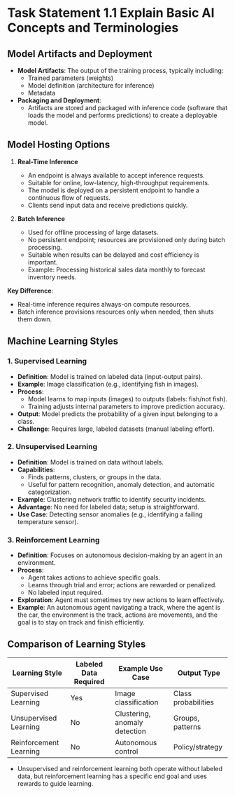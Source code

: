 # Task Statement 1.1 Explain Basic AI Concepts and Terminologies

## Model Artifacts and Deployment

- **Model Artifacts**: The output of the training process, typically including:
  - Trained parameters (weights)
  - Model definition (architecture for inference)
  - Metadata
- **Packaging and Deployment**:
  - Artifacts are stored and packaged with inference code (software that loads the model and performs predictions) to create a deployable model.

## Model Hosting Options

1. **Real-Time Inference**
   - An endpoint is always available to accept inference requests.
   - Suitable for online, low-latency, high-throughput requirements.
   - The model is deployed on a persistent endpoint to handle a continuous flow of requests.
   - Clients send input data and receive predictions quickly.

2. **Batch Inference**
   - Used for offline processing of large datasets.
   - No persistent endpoint; resources are provisioned only during batch processing.
   - Suitable when results can be delayed and cost efficiency is important.
   - Example: Processing historical sales data monthly to forecast inventory needs.

**Key Difference**:
- Real-time inference requires always-on compute resources.
- Batch inference provisions resources only when needed, then shuts them down.

## Machine Learning Styles

### 1. Supervised Learning

- **Definition**: Model is trained on labeled data (input-output pairs).
- **Example**: Image classification (e.g., identifying fish in images).
- **Process**:
  - Model learns to map inputs (images) to outputs (labels: fish/not fish).
  - Training adjusts internal parameters to improve prediction accuracy.
- **Output**: Model predicts the probability of a given input belonging to a class.
- **Challenge**: Requires large, labeled datasets (manual labeling effort).

### 2. Unsupervised Learning

- **Definition**: Model is trained on data without labels.
- **Capabilities**:
  - Finds patterns, clusters, or groups in the data.
  - Useful for pattern recognition, anomaly detection, and automatic categorization.
- **Example**: Clustering network traffic to identify security incidents.
- **Advantage**: No need for labeled data; setup is straightforward.
- **Use Case**: Detecting sensor anomalies (e.g., identifying a failing temperature sensor).

### 3. Reinforcement Learning

- **Definition**: Focuses on autonomous decision-making by an agent in an environment.
- **Process**:
  - Agent takes actions to achieve specific goals.
  - Learns through trial and error; actions are rewarded or penalized.
  - No labeled input required.
- **Exploration**: Agent must sometimes try new actions to learn effectively.
- **Example**: An autonomous agent navigating a track, where the agent is the car, the environment is the track, actions are movements, and the goal is to stay on track and finish efficiently.

## Comparison of Learning Styles

| Learning Style         | Labeled Data Required | Example Use Case                | Output Type         |
|-----------------------|----------------------|---------------------------------|---------------------|
| Supervised Learning   | Yes                  | Image classification            | Class probabilities |
| Unsupervised Learning | No                   | Clustering, anomaly detection   | Groups, patterns    |
| Reinforcement Learning| No                   | Autonomous control              | Policy/strategy     |

- Unsupervised and reinforcement learning both operate without labeled data, but reinforcement learning has a specific end goal and uses rewards to guide learning.